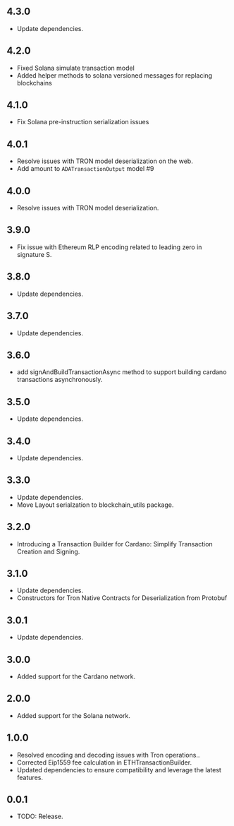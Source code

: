 ## 4.3.0

- Update dependencies.

## 4.2.0

- Fixed Solana simulate transaction model
- Added helper methods to solana versioned messages for replacing blockchains

## 4.1.0

- Fix Solana pre-instruction serialization issues

## 4.0.1

- Resolve issues with TRON model deserialization on the web.
- Add amount to `ADATransactionOutput` model #9


## 4.0.0

- Resolve issues with TRON model deserialization.

## 3.9.0

- Fix issue with Ethereum RLP encoding related to leading zero in signature S.

## 3.8.0

- Update dependencies.

## 3.7.0

- Update dependencies.

## 3.6.0

- add signAndBuildTransactionAsync method to support building cardano transactions asynchronously.

## 3.5.0

- Update dependencies.

## 3.4.0

- Update dependencies.

## 3.3.0

- Update dependencies.
- Move Layout serialzation to blockchain_utils package.

## 3.2.0

- Introducing a Transaction Builder for Cardano: Simplify Transaction Creation and Signing.

## 3.1.0

- Update dependencies.
- Constructors for Tron Native Contracts for Deserialization from Protobuf

## 3.0.1

- Update dependencies.

## 3.0.0

- Added support for the Cardano network.

## 2.0.0

- Added support for the Solana network.

## 1.0.0

- Resolved encoding and decoding issues with Tron operations..
- Corrected Eip1559 fee calculation in ETHTransactionBuilder.
- Updated dependencies to ensure compatibility and leverage the latest features.

## 0.0.1

- TODO: Release.
